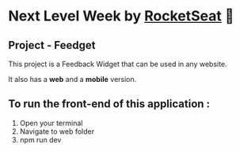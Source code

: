 # Next Level Week by [RocketSeat](https://rocketseat.com.br) :rocket:
## Project - Feedget

This project is a Feedback Widget that can be used in any website. 

It also has a **web** and a **mobile** version. 


## To run the front-end of this application : 

1. Open your terminal 
2. Navigate to web folder 
3. npm run dev
